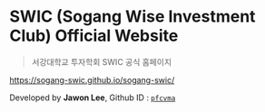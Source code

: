 # SWIC (Sogang Wise Investment Club) Official Website
> 서강대학교 투자학회 SWIC 공식 홈페이지

https://sogang-swic.github.io/sogang-swic/

Developed by **Jawon Lee**, Github ID : [`pfcvma`](https://github.com/pfcvma)
